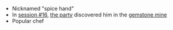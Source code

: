 - Nicknamed "spice hand"
- In [session #16](/pages/session-16), [the party](/pages/party) discovered him in the [gemstone mine](/pages/gemstone-mine)
- Popular chef

